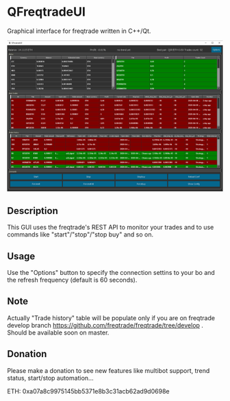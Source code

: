 # QFreqtradeUI
Graphical interface for freqtrade written in C++/Qt.

![Screenshot](https://github.com/orkblutt/QFreqtradeUI/blob/master/freqtradeUI.png)

## Description

This GUI uses the freqtrade's REST API to monitor your trades and to use commands like "start"/"stop"/"stop buy" and so on.

## Usage

Use the "Options" button to specify the connection settins to your bo and the refresh frequency (default is 60 seconds).

## Note

Actually "Trade history" table will be populate only if you are on freqtrade develop branch  https://github.com/freqtrade/freqtrade/tree/develop . Should be available soon on master.

## Donation

Please make a donation to see new features like multibot support, trend status, start/stop automation...

ETH: 0xa07a8c9975145bb5371e8b3c31acb62ad9d0698e
